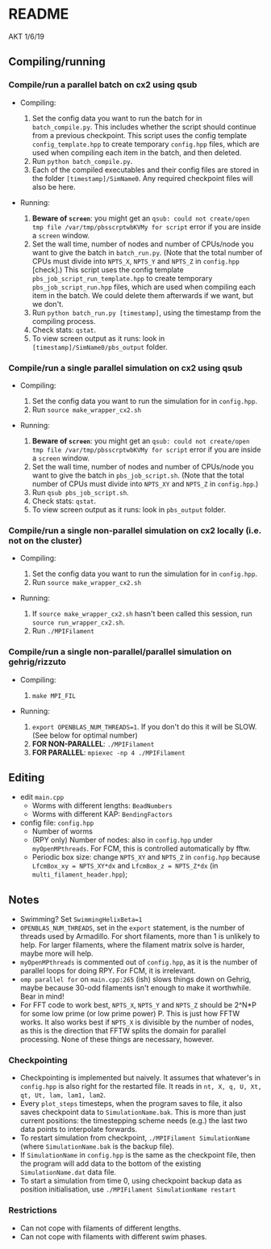 # README #
AKT 1/6/19

## Compiling/running

### Compile/run a parallel batch on cx2 using qsub
* Compiling:
    1. Set the config data you want to run the batch for in `batch_compile.py`. This includes whether the script should continue from a previous checkpoint. This script uses the config template `config_template.hpp` to create temporary `config.hpp` files, which are used when compiling each item in the batch, and then deleted.
    2. Run `python batch_compile.py`.
    3. Each of the compiled executables and their config files are stored in the folder `[timestamp]/SimName0`. Any required checkpoint files will also be here.

* Running:
    1. **Beware of `screen`**: you might get an `qsub: could not create/open tmp file /var/tmp/pbsscrptwbKVMy for script` error if you are inside a `screen` window.
    2. Set the wall time, number of nodes and number of CPUs/node you want to give the batch in `batch_run.py`. (Note that the total number of CPUs must divide into `NPTS_X`, `NPTS_Y` and `NPTS_Z` in `config.hpp` [check].) This script uses the config template `pbs_job_script_run_template.hpp` to create temporary `pbs_job_script_run.hpp` files, which are used when compiling each item in the batch. We could delete them afterwards if we want, but we don't.
    3. Run `python batch_run.py [timestamp]`, using the timestamp from the compiling process.  
    4. Check stats: `qstat`.
    5. To view screen output as it runs: look in `[timestamp]/SimName0/pbs_output` folder.

### Compile/run a single parallel simulation on cx2 using qsub
* Compiling:
    1. Set the config data you want to run the simulation for in `config.hpp`.
    2. Run `source make_wrapper_cx2.sh`

* Running:
    1. **Beware of `screen`**: you might get an `qsub: could not create/open tmp file /var/tmp/pbsscrptwbKVMy for script` error if you are inside a `screen` window.
    2. Set the wall time, number of nodes and number of CPUs/node you want to give the batch in `pbs_job_script.sh`. (Note that the total number of CPUs must divide into `NPTS_XY` and `NPTS_Z` in `config.hpp`.)
    3. Run `qsub pbs_job_script.sh`.
    4. Check stats: `qstat`.
    5. To view screen output as it runs: look in `pbs_output` folder.    

### Compile/run a single non-parallel simulation on cx2 locally (i.e. not on the cluster)
* Compiling:
    1. Set the config data you want to run the simulation for in `config.hpp`.
    2. Run `source make_wrapper_cx2.sh`

* Running:
    1. If `source make_wrapper_cx2.sh` hasn't been called this session, run `source run_wrapper_cx2.sh`.
    2. Run `./MPIFilament`

### Compile/run a single non-parallel/parallel simulation on gehrig/rizzuto
* Compiling:
    1. `make MPI_FIL`

* Running:
    1. `export OPENBLAS_NUM_THREADS=1`. If you don't do this it will be SLOW. (See below for optimal number)
    2. **FOR NON-PARALLEL**: `./MPIFilament`
    3. **FOR PARALLEL**: `mpiexec -np 4 ./MPIFilament`




## Editing ##

* edit `main.cpp`
    * Worms with different lengths: `BeadNumbers`
    * Worms with different KAP: `BendingFactors`
* config file: `config.hpp`
    * Number of worms
    * (RPY only) Number of nodes: also in `config.hpp` under `myOpenMPthreads`. For FCM, this is controlled automatically by fftw.
    * Periodic box size: change `NPTS_XY` and `NPTS_Z` in `config.hpp` because `LfcmBox_xy = NPTS_XY*dx` and `LfcmBox_z = NPTS_Z*dx` (in `multi_filament_header.hpp`);


## Notes ##

* Swimming? Set `SwimmingHelixBeta=1`
* `OPENBLAS_NUM_THREADS`, set in the `export` statement, is the number of threads used by Armadillo. For short filaments, more than 1 is unlikely to help. For larger filaments, where the filament matrix solve is harder, maybe more will help.
* `myOpenMPthreads` is commented out of `config.hpp`, as it is the number of parallel loops for doing RPY. For FCM, it is irrelevant.
* `omp parallel for` on `main.cpp:265` (ish) slows things down on Gehrig, maybe because 30-odd filaments isn't enough to make it worthwhile. Bear in mind!
* For FFT code to work best, `NPTS_X`, `NPTS_Y` and `NPTS_Z` should be 2^N*P for some low prime (or low prime power) P. This is just how FFTW works. It also works best if `NPTS_X` is divisible by the number of nodes, as this is the direction that FFTW splits the domain for parallel processing. None of these things are necessary, however.     

### Checkpointing ###
* Checkpointing is implemented but naively. It assumes that whatever's in `config.hpp` is also right for the restarted file. It reads in `nt, X, q, U, Xt, qt, Ut, lam, lam1, lam2`.
* Every `plot_steps` timesteps, when the program saves to file, it also saves checkpoint data to `SimulationName.bak`. This is more than just current positions: the timestepping scheme needs (e.g.) the last two data points to interpolate forwards.
* To restart simulation from checkpoint, `./MPIFilament SimulationName` (where `SimulationName.bak` is the backup file).
* If `SimulationName` in `config.hpp` is the same as the checkpoint file, then the program will add data to the bottom of the existing `SimulationName.dat` data file.
* To start a simulation from time 0, using checkpoint backup data as position initialisation, use `./MPIFilament SimulationName restart`

### Restrictions ###
* Can not cope with filaments of different lengths.
* Can not cope with filaments with different swim phases.
